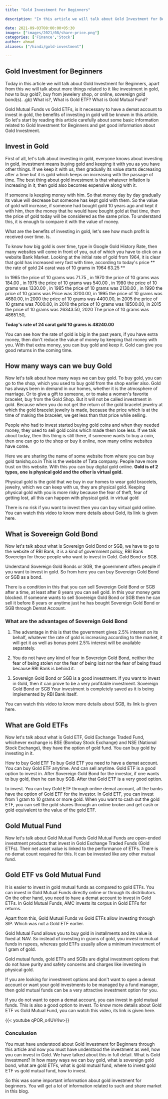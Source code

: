 ```yaml
---
title: "Gold Investment For Beginners"

description: "In this article we will talk about Gold Investment for Beginners, apart from this we will talk about more things related to it like Investing in Gold, How to Buy Gold?, Buying from Jewelery Shop, or Online, Sovereign Gold Bond (S. GB) What is?, What is Gold ETF? What is Gold Mutual Fund"

date: 2021-09-03T08:00:00+05:30
images: ["images/2021/08/share-price.png"]
categories: ['Finance','Stock']
author: ahmad
aliases: ["/hindi/gold-investment"]

---
```


## Gold Investment for Beginners
Today in this article we will talk about Gold Investment for Beginners, apart from this we will talk about more things related to it like investment in gold, how to buy gold?, buy from jewelery shop, or online, sovereign gold bond(s). .gb) What is?, What is Gold ETF? What is Gold Mutual Fund?

Gold Mutual Funds vs Gold ETFs, is it necessary to have a demat account to invest in gold, the benefits of investing in gold will be known in this article. So let's start by reading this article carefully about some basic information related to Gold Investment for Beginners and get good information about Gold Investment.

## Invest in Gold
First of all, let's talk about investing in gold, everyone knows about investing in gold, investment means buying gold and keeping it with you as you have other things. If we keep it with us, then gradually its value starts decreasing after a time but it is gold which keeps on increasing with the passage of time. The best thing about gold investment is that whatever inflation is increasing in it, then gold also becomes expensive along with it.

If someone is keeping money with him. So that money day by day gradually its value will decrease but someone has kept gold with them. So the value of gold will increase, if someone had bought gold 10 years ago and kept it with him, then the money that he would have bought gold at that time, then the price of gold today will be considered as the same price. To understand this, it is enough to compare it with the value of money.

What are the benefits of investing in gold, let's see how much profit is received over time. Is.

To know how big gold is over time, type in Google Gold History Rate, then many websites will come in front of you, out of which you have to click on a website Bank Market. Looking at the initial rate of gold from 1964, it is clear that gold has increased very fast with time, according to today's price ** the rate of gold 24 carat was of 10 grams in 1964 63.25 **

In 1965 the price of 10 grams was 71.75 , in 1970 the price of 10 grams was 184.00 , in 1975 the price of 10 grams was 540.00 , in 1980 the price of 10 grams was 1330.00 , in 1985 the price of 10 grams was 2130.00 , in 1990 the price of 10 grams was Price was 3200.00, in 1995 the price of 10 grams was 4680.00, in 2000 the price of 10 grams was 4400.00, in 2005 the price of 10 grams was 7000.00, in 2010 the price of 10 grams was 18500.00, in 2015 the price of 10 grams was 26343.50, 2020 The price of 10 grams was 48651.50,

**Today's rate of 24 carat gold 10 grams is 48240.00**

You can see how the rate of gold is big in the past years, if you have extra money, then don't reduce the value of money by keeping that money with you. With that extra money, you can buy gold and keep it. Gold can give you good returns in the coming time.

## How many ways can we buy Gold
Now let's talk about how many ways we can buy gold. To buy gold, you can go to the shop, which you used to buy gold from the shop earlier also. Gold has always been in demand in our homes, whether it is the atmosphere of marriage. Or to give a gift to someone, or to make a women's favorite bracelet, buy from the Gold Shop. But it will not be called investment in gold. Because when you do not get the return of the gold bracelet jewelry at which the gold bracelet jewelry is made, because the price which is at the time of making the bracelet, we get less than that price while selling.

People who had to invest started buying gold coins and when they needed money, they used to sell gold coins which made them lose less. If we talk about today, then this thing is still there, if someone wants to buy a coin, then one can go to the shop or buy it online, now many online websites have come.

Here we are sharing the name of some website from where you can buy gold tanishq.co.in This is the website of Tata company. People have more trust on this website. With this you can buy digital gold online. **Gold is of 2 types, one is physical gold and the other is virtual gold.**

Physical gold is the gold that we buy in our homes to wear gold bracelets, jewelry, which we can keep with us, they are physical gold. Keeping physical gold with you is more risky because the fear of theft, fear of getting lost, all this can happen with physical gold. in virtual gold

There is no risk if you want to invest then you can buy virtual gold online. You can watch this video to know more details about Gold, its link is given here.


## What is Sovereign Gold Bond
Now let's talk about what is Sovereign Gold Bond or SGB, we have to go to the website of RBI Bank, it is a kind of government policy, RBI Bank Sovereign for those people who want to invest in Gold. Gold Bond or SGB.

Understand Sovereign Gold Bonds or SGB, the government offers people if you want to invest in gold. So from here you can buy Sovereign Gold Bond or SGB as a bond.

There is a condition in this that you can sell Sovereign Gold Bond or SGB after a time, at least after 8 years you can sell gold. In this your money gets blocked. If someone wants to sell Sovereign Gold Bond or SGB then he can sell it before 8 years or anytime just he has bought Sovereign Gold Bond or SGB through Demat Account.

### What are the advantages of Sovereign Gold Bond
1. The advantage in this is that the government gives 2.5% interest on its behalf, whatever the rate of gold is increasing according to the market, it will get it as well as bonus point 2.5% interest will be available separately.

3. You do not have any kind of fear in Sovereign Gold Bond, neither the fear of being stolen nor the fear of being lost nor the fear of being fraud because RBI Bank is behind it.

5. Sovereign Gold Bond or SGB is a good investment. If you want to invest in Gold, then it can prove to be a very profitable investment. Sovereign Gold Bond or SGB Your investment is completely saved as it is being implemented by RBI Bank itself.

You can watch this video to know more details about SGB, its link is given here.


## What are Gold ETFs
Now let's talk about what is Gold ETF, Gold Exchange Traded Fund, whichever exchange is BSE (Bombay Stock Exchange) and NSE (National Stock Exchange), they have the option of gold fund. You can buy gold by investing in it.

How to buy Gold ETF To buy Gold ETF you need to have a demat account. You can buy Gold ETF anytime. And can sell anytime. Gold ETF is a good option to invest in. After Sovereign Gold Bond for the investor, if one wants to buy gold, then he can buy SGB. After that Gold ETF is a very good option.

to invest. You can buy Gold ETF through online demat account, all the banks have the option of Gold ETF for the investor. In Gold ETF, you can invest from 1 gram to 10 grams or more gold. When you want to cash out the gold ETF, you can sell the gold shares through an online broker and get cash or gold equivalent to the value of the gold ETF.

## Gold Mutual Fund
Now let's talk about Gold Mutual Funds Gold Mutual Funds are open-ended investment products that invest in Gold Exchange Traded Funds (Gold ETFs). Their net asset value is linked to the performance of ETFs. There is no demat count required for this. It can be invested like any other mutual fund.

## Gold ETF vs Gold Mutual Fund
It is easier to invest in gold mutual funds as compared to gold ETFs. You can invest in Gold Mutual Funds directly online or through its distributors. On the other hand, you need to have a demat account to invest in Gold ETFs. In Gold Mutual Funds, AMC invests its corpus in Gold ETFs for returns.

Apart from this, Gold Mutual Funds vs Gold ETFs allow investing through SIP. Which was not a Gold ETF earlier.

Gold Mutual Fund allows you to buy gold in installments and its value is fixed at NAV. So instead of investing in grams of gold, you invest in mutual funds in rupees, whereas gold ETFs usually allow a minimum investment of 1 gram of gold.

Gold mutual funds, gold ETFs and SGBs are digital investment options that do not have purity and safety concerns and charges like investing in physical gold.

If you are looking for investment options and don't want to open a demat account or want your gold investments to be managed by a fund manager, then gold mutual funds can be a very attractive investment option for you.

If you do not want to open a demat account, you can invest in gold mutual funds. This is also a good option to invest. To know more details about Gold ETF vs Gold Mutual Fund, you can watch this video, its link is given here.

{{< youtube qPOR_o4UV4w>}}

### Conculusion
You must have understood about Gold Investment for Beginners through this article and now you must have understood the investment as well, how you can invest in Gold. We have talked about this in full detail. What is Gold Investment? In how many ways we can buy gold, what is sovereign gold bond, what are gold ETFs, what is gold mutual fund, where to invest gold ETF vs gold mutual fund, how to invest.

So this was some important information about gold investment for beginners. You will get a lot of information related to such and share market in this blog.